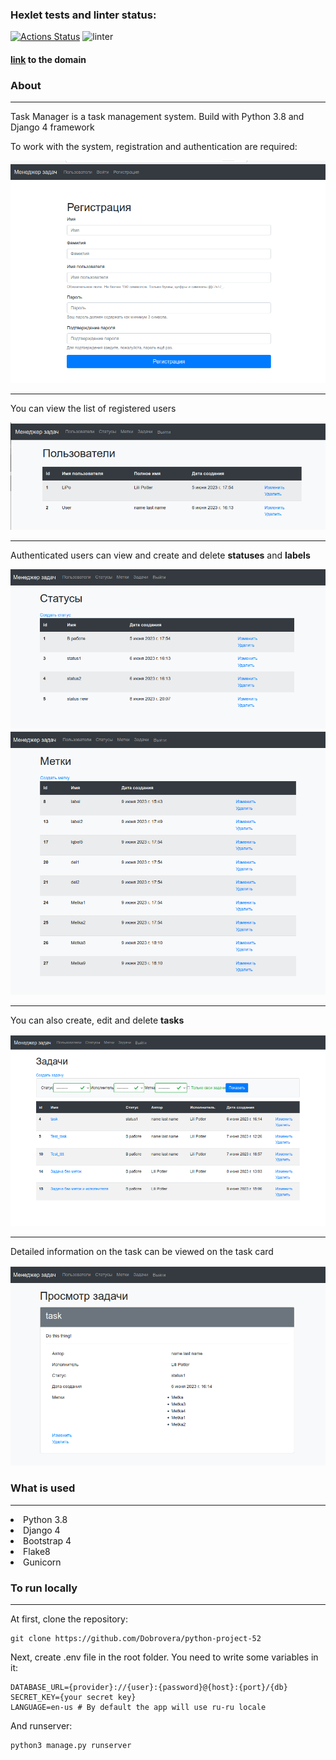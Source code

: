 ### Hexlet tests and linter status:
[![Actions Status](https://github.com/Dobrovera/python-project-52/workflows/hexlet-check/badge.svg)](https://github.com/Dobrovera/python-project-52/actions) ![linter](https://github.com/Dobrovera/python-project-52/actions/workflows/linter.yml/badge.svg)

#### [link](python-project-52-production-8542.up.railway.app) to the domain


### About
<hr>
Task Manager is a task management system. Build with Python 3.8 and Django 4 framework

To work with the system, registration and authentication are required:

![PLOT](images/Reg_form.png)

---

You can view the list of registered users

![PLOT](images/Users.png)

---

Authenticated users can view and create and delete **statuses** and **labels**

![PLOT](images/Statuses.png)
![PLOT](images/Labels.png)

---

You can also create, edit and delete **tasks**

![PLOT](images/Tasks.png)

---

Detailed information on the task can be viewed on the task card

![PLOT](images/Task_card.png)


### What is used
<hr>
<li>Python 3.8</li>
<li>Django 4</li>
<li>Bootstrap 4</li>
<li>Flake8</li>
<li>Gunicorn</li>


### To run locally
<hr>

At first, clone the repository:

```
git clone https://github.com/Dobrovera/python-project-52
```

Next, create .env file in the root folder. You need to write some variables in it:

```
DATABASE_URL={provider}://{user}:{password}@{host}:{port}/{db}
SECRET_KEY={your secret key}
LANGUAGE=en-us # By default the app will use ru-ru locale
```

And runserver:

```
python3 manage.py runserver
```
